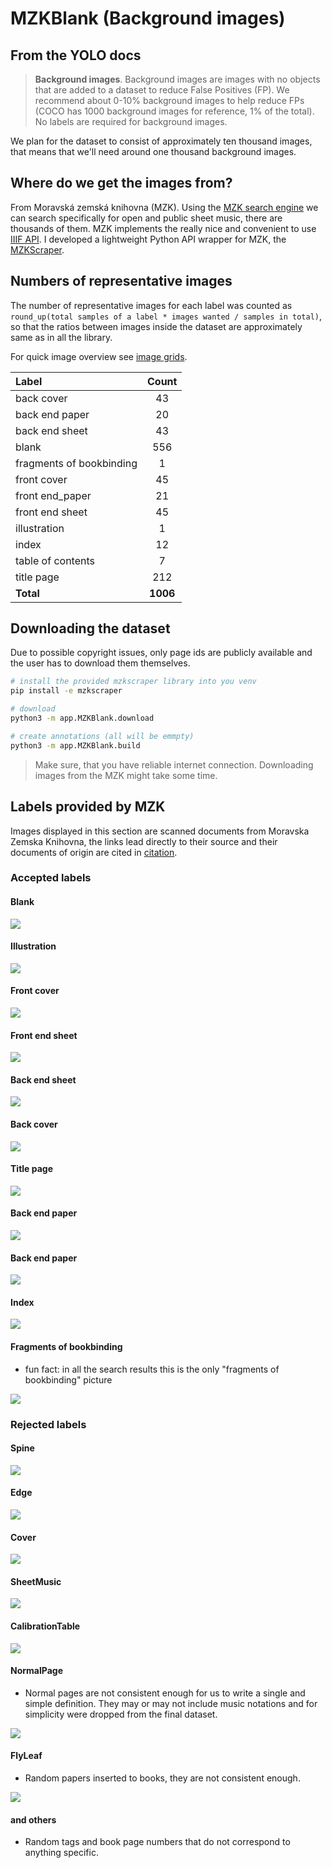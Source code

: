 # MZKBlank (Background images)

## From the YOLO docs

> **Background images**. Background images are images with no objects that are added to a dataset to reduce False
> Positives (FP). We recommend about 0-10% background images to help reduce FPs (COCO has 1000 background images for
> reference, 1% of the total). No labels are required for background images.

We plan for the dataset to consist of approximately ten thousand images, that means that we'll need around one thousand background images.

## Where do we get the images from?

From Moravská zemská knihovna (MZK). Using
the [MZK search engine](https://www.digitalniknihovna.cz/mzk/search?access=open&licences=public&doctypes=sheetmusic) we can search specifically for open and public sheet music, there are thousands of them. MZK implements the really nice and convenient to use [IIIF API](https://iiif.io/api/image/3.0/). I developed a lightweight Python API wrapper for MZK, the [MZKScraper](https://github.com/v-dvorak/mzkscraper/).

## Numbers of representative images

The number of representative images for each label was counted as 
`round_up(total samples of a label * images wanted / samples in total)`, so that the ratios between images inside the dataset are approximately same as in all the library.

For quick image overview see [image grids](./docs/README.md).

| Label                    |  Count   |
|:-------------------------|:--------:|
| back cover               |    43    |        
| back end paper           |    20    |
| back end sheet           |    43    |
| blank                    |   556    |
| fragments of bookbinding |    1     |
| front cover              |    45    |
| front end_paper          |    21    |
| front end sheet          |    45    |
| illustration             |    1     |
| index                    |    12    |
| table of contents        |    7     |
| title page               |   212    |
| **Total**                | **1006** |

## Downloading the dataset

Due to possible copyright issues, only page ids are publicly available and the user has to download them themselves.

```bash
# install the provided mzkscraper library into you venv
pip install -e mzkscraper

# download
python3 -m app.MZKBlank.download

# create annotations (all will be emmpty)
python3 -m app.MZKBlank.build
```

> Make sure, that you have reliable internet connection. Downloading images from the MZK might take some time.

## Labels provided by MZK

Images displayed in this section are scanned documents from Moravska Zemska Knihovna, the links lead directly to their source and their documents of origin are cited in [citation](docs/citations.txt).

### Accepted labels

#### Blank

![](https://api.kramerius.mzk.cz/search/iiif/uuid:b12f3c58-cf2a-4d6c-8838-01acda789e88/full/%5E!640,640/0/default.jpg)

#### Illustration

![](https://api.kramerius.mzk.cz/search/iiif/uuid:8537ecf9-e8b9-4147-aacc-1710ecd0f753/full/%5E!640,640/0/default.jpg)

#### Front cover

![](https://api.kramerius.mzk.cz/search/iiif/uuid:e41d0133-33b6-4d3b-aef2-f62fc9419d4a/full/%5E!640,640/0/default.jpg)

#### Front end sheet

![](https://api.kramerius.mzk.cz/search/iiif/uuid:1dc331dd-bbd9-46d2-9def-8f69bffcfc5a/full/%5E!640,640/0/default.jpg)

#### Back end sheet

![](https://api.kramerius.mzk.cz/search/iiif/uuid:8b0cc1fc-0204-471d-96b9-ab6d8ae54d62/full/%5E!640,640/0/default.jpg)

#### Back cover

![](https://api.kramerius.mzk.cz/search/iiif/uuid:906dca8d-5710-4ea7-b1b9-c9cd7975889f/full/%5E!640,640/0/default.jpg)

#### Title page

![](https://api.kramerius.mzk.cz/search/iiif/uuid:b185a013-b494-4f79-8cfc-d09cdfb502d3/full/%5E!640,640/0/default.jpg)

#### Back end paper

![](https://api.kramerius.mzk.cz/search/iiif/uuid:c26b4828-279f-4bdd-b8c9-a904e15170a4/full/%5E!640,640/0/default.jpg)

#### Back end paper

![](https://api.kramerius.mzk.cz/search/iiif/uuid:83170c1a-2914-498a-b571-e4496cd6c87a/full/%5E!640,640/0/default.jpg)

#### Index

![](https://api.kramerius.mzk.cz/search/iiif/uuid:aa4ce04a-9c37-49fe-827a-f09d3a2b2e81/full/%5E!640,640/0/default.jpg)

#### Fragments of bookbinding

- fun fact: in all the search results this is the only "fragments of bookbinding" picture

![](https://api.kramerius.mzk.cz/search/iiif/uuid:29e3938f-bc72-4ec1-aeec-d54d908a99b0/full/%5E!640,640/0/default.jpg)

### Rejected labels

#### Spine

![](https://api.kramerius.mzk.cz/search/iiif/uuid:b57d0175-adf7-4c86-bb52-0c3e02aa35ee/full/%5E!640,640/0/default.jpg)

#### Edge

![](https://api.kramerius.mzk.cz/search/iiif/uuid:97df2260-d12c-4fe1-9b41-d511744366d5/full/%5E!640,640/0/default.jpg)

#### Cover

![](https://api.kramerius.mzk.cz/search/iiif/uuid:37c18f61-cb2e-4d49-90c4-a25df0b00850/full/%5E!640,640/0/default.jpg)

#### SheetMusic

![](https://api.kramerius.mzk.cz/search/iiif/uuid:5117409d-9583-4c08-a4c8-134ac885853e/full/%5E!640,640/0/default.jpg)

#### CalibrationTable

![](https://api.kramerius.mzk.cz/search/iiif/uuid:81d2c5a2-0d2e-4f62-9322-274fbc5042ad/full/%5E!640,640/0/default.jpg)

#### NormalPage

- Normal pages are not consistent enough for us to write a single and simple definition. They may or may not include
  music notations and for simplicity were dropped from the final dataset.

![](https://api.kramerius.mzk.cz/search/iiif/uuid:de0a93a8-4fb9-4236-8c10-3652e55b432e/full/%5E!640,640/0/default.jpg)

#### FlyLeaf

- Random papers inserted to books, they are not consistent enough.

![](https://api.kramerius.mzk.cz/search/iiif/uuid:b7df9b52-5789-44d3-b6df-9a06a22c74ba/full/%5E!640,640/0/default.jpg)

#### and others

- Random tags and book page numbers that do not correspond to anything specific.

